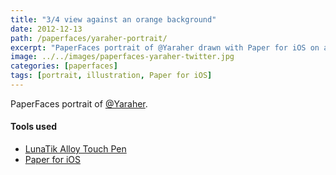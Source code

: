 ```yaml
---
title: "3/4 view against an orange background"
date: 2012-12-13
path: /paperfaces/yaraher-portrait/
excerpt: "PaperFaces portrait of @Yaraher drawn with Paper for iOS on an iPad."
image: ../../images/paperfaces-yaraher-twitter.jpg
categories: [paperfaces]
tags: [portrait, illustration, Paper for iOS]
---
```


PaperFaces portrait of [@Yaraher](https://twitter.com/Yaraher).

#### Tools used

- [LunaTik Alloy Touch Pen](https://www.amazon.com/gp/product/B00821TR7G/ref=as_li_ss_tl?ie=UTF8&tag=mademist-20&linkCode=as2&camp=1789&creative=390957&creativeASIN=B00821TR7G)
- [Paper for iOS](https://paper.bywetransfer.com/)
